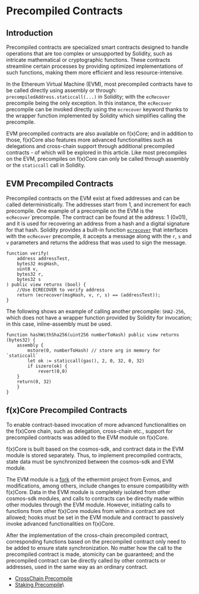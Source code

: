 # Precompiled Contracts

## Introduction

Precompiled contracts are specialized smart contracts designed to handle operations that are too complex or unsupported by Solidity, such as intricate mathematical or cryptographic functions. These contracts streamline certain processes by providing optimized implementations of such functions, making them more efficient and less resource-intensive.&#x20;

In the Ethereum Virtual Machine (EVM), most precompiled contracts have to be called directly using assembly or through: `precompiledAddress.staticcall(...)` in Solidity; with the `ecRecover` precompile being the only exception. In this instance, the `ecRecover` precompile can be invoked directly using the `ecrecover` keyword thanks to the wrapper function implemented by Solidity which simplifies calling the precompile.

EVM precompiled contracts are also available on f(x)Core; and in addition to those, f(x)Core also features more advanced functionalities such as delegations and cross-chain support through additional precompiled contracts - of which will be explored in this article. Like most precompiles on the EVM, precompiles on f(x)Core can only be called through assembly or the `staticcall` call in Solidity.

## EVM Precompiled Contracts

Precompiled contracts on the EVM exist at fixed addresses and can be called deterministically. The addresses start from 1, and increment for each precompile. One example of a precompile on the EVM is the `ecRecover`\`precompile. The contract can be found at the address: 1 (0x01), and it is used for recovering an address from a hash and a digital signature for that hash. Solidity provides a built-in function [`ecrecover`](https://docs.soliditylang.org/en/latest/units-and-global-variables.html#mathematical-and-cryptographic-functions) that interfaces with the `ecRecover` precompile, it accepts a message along with the `r`, `s` and `v` parameters and returns the address that was used to sign the message.

```solidity
function verify(
    address addressTest, 
    bytes32 msgHash,
    uint8 v,
    bytes32 r,
    bytes32 s
) public view returns (bool) {
    //Use ECRECOVER to verify address
    return (ecrecover(msgHash, v, r, s) == (addressTest));
}

```

The following shows an example of calling another precompile: `SHA2-256`, which does not have a wrapper function provided by Solidity for invocation; in this case, inline-assembly must be used.

```solidity
function hashWithSha256(uint256 numberToHash) public view returns (bytes32) {
    assembly {
        mstore(0, numberToHash) // store arg in memory for `staticcall`
        let ok := staticcall(gas(), 2, 0, 32, 0, 32)
        if iszero(ok) {
            revert(0,0)
	}
	return(0, 32)
    }
}
```

## f(x)Core Precompiled Contracts

To enable contract-based invocation of more advanced functionalities on the f(x)Core chain, such as delegation, cross-chain etc., support for precompiled contracts was added to the EVM module on f(x)Core.

f(x)Core is built based on the cosmos-sdk, and contract data in the EVM module is stored separately. Thus, to implement precompiled contracts, state data must be synchronized between the cosmos-sdk and EVM module.&#x20;

The EVM module is a [fork](https://github.com/functionx/ethermint) of the ethermint project from Evmos, and modifications, among others, include changes to ensure compatibility with f(x)Core. Data in the EVM module is completely isolated from other cosmos-sdk modules, and calls to contracts can be directly made within other modules through the EVM module. However, initiating calls to functions from other f(x)Core modules from within a contract are not allowed; hooks must be set in the EVM module and contract to passively invoke advanced functionalities on f(x)Core.

After the implementation of the cross-chain precompiled contract, corresponding functions based on the precompiled contract only need to be added to ensure state synchronization. No matter how the call to the precompiled contract is made, atomicity can be guaranteed; and the precompiled contract can be directly called by other contracts or addresses, used in the same way as an ordinary contract.

* [CrossChain Precompile](cross-chain.md)
* [Staking Precompile](staking.md)\
